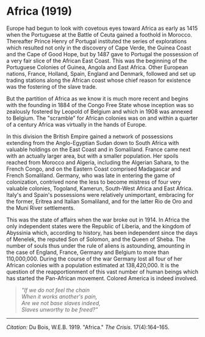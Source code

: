 <!--
title:   Africa
author:  Du Bois, W.E.B.
journal: The Crisis
year:    1919
volume:  17
issue:   4
pages:   164-165
-->
# Africa (1919)

Europe had begun to look with covetous eyes toward Africa as early as 1415 when the Portuguese at the Battle of Ceuta gained a foothold in Morocco. Thereafter Prince Henry of Portugal instituted the series of explorations which resulted not only in the discovery of Cape Verde, the Guinea Coast and the Cape of Good Hope, but by 1487 gave to Portugal the possession of a very fair slice of the African East Coast. This was the beginning of the Portuguese Colonies of Guinea, Angola and East Africa. Other European nations, France, Holland, Spain, England and Denmark, followed and set up trading stations along the African coast whose chief reason for existence was the fostering of the slave trade.

But the partition of Africa as we know it is much more recent and begins with the founding in 1884 of the Congo Free State whose inception was so zealously fostered by Leopold of Belgium and which in 1908 was annexed to Belgium. The "scramble" for African colonies was on and within a quarter of a century Africa was virtually in the hands of Europe.

In this division the British Empire gained a network of possessions extending from the Anglo-Egyptian Sudan down to South Africa with valuable holdings on the East Coast and in Somaliland. France came next with an actually larger area, but with a smaller population. Her spoils reached from Morocco and Algeria, including the Algerian Sahara, to the French Congo, and on the Eastern Coast comprised Madagascar and French Somaliland. Germany, who was late in entering the game of colonization, contrived none the less to become mistress of four very valuable colonies, Togoland, Kamerun, South-West Africa and East Africa. Italy's and Spain's possessions were relatively unimportant, embracing for the former, Eritrea and Italian Somaliland, and for the latter Rio de Oro and the Muni River settlements.

This was the state of affairs when the war broke out in 1914. In Africa the only independent states were the Republic of Liberia, and the kingdom of Abyssinia which, according to history, has been independent since the days of Menelek, the reputed Son of Solomon, and the Queen of Sheba. The number of souls thus under the rule of aliens is astounding, amounting in the case of England, France, Germany and Belgium to more than 110,000,000. During the course of the war Germany lost all four of her African colonies with a population estimated at 138,420,000. It is the question of the reapportionment of this vast number of human beings which has started the Pan-African movement. Colored America is indeed involved.

> *"If we do not feel the chain*  
> *When it works another's pain,*  
> *Are we not base slaves indeed,*  
> *Slaves unworthy to be freed?"*  

--------------  

*Citation:* Du Bois, W.E.B. 1919. "Africa." *The Crisis*. 17(4):164&ndash;165.